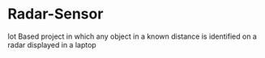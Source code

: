 # Radar-Sensor
Iot Based project in which any object in a known distance is identified on a radar displayed in a laptop
